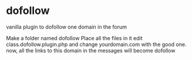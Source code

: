 # dofollow
vanilla plugin to dofollow one domain in the forum

Make a folder named dofollow
Place all the files in it
edit class.dofollow.plugin.php and change yourdomain.com with the good one.
now, all the links to this domain in the messages will become dofollow
